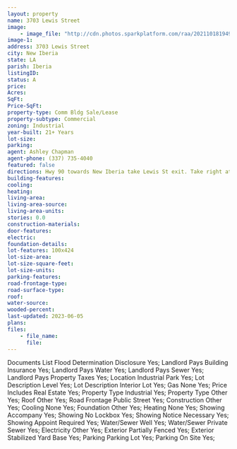```yaml
---
layout: property
name: 3703 Lewis Street 
image:
    - image_file: "http://cdn.photos.sparkplatform.com/raa/20211018194929170722000000.jpg"
image-1:
address: 3703 Lewis Street 
city: New Iberia
state: LA
parish: Iberia
listingID: 
status: A
price: 
Acres: 
SqFt: 
Price-SqFt: 
property-type: Comm Bldg Sale/Lease
property-subtype: Commercial
zoning: Industrial
year-built: 21+ Years
lot-size: 
parking: 
agent: Ashley Chapman
agent-phone: (337) 735-4040
featured: false
directions: Hwy 90 towards New Iberia take Lewis St exit. Take right at exit towards the Port of Iberia. Property is on the left
building-features: 
cooling: 
heating: 
living-area: 
living-area-source: 
living-area-units: 
stories: 0.0
construction-materials: 
door-features: 
electric: 
foundation-details: 
lot-features: 100x424
lot-size-area: 
lot-size-square-feet: 
lot-size-units: 
parking-features: 
road-frontage-type: 
road-surface-type: 
roof: 
water-source: 
wooded-percent: 
last-updated: 2023-06-05
plans: 
files:
    - file_name:
      file:
---
```

Documents List	Flood Determination Disclosure	Yes;
Landlord Pays	Building Insurance	Yes;
Landlord Pays	Water	Yes;
Landlord Pays	Sewer	Yes;
Landlord Pays	Property Taxes	Yes;
Location	Industrial Park	Yes;
Lot Description	Level	Yes;
Lot Description	Interior Lot	Yes;
Gas	None	Yes;
Price Includes	Real Estate	Yes;
Property Type	Industrial	Yes;
Property Type	Other	Yes;
Roof	Other	Yes;
Road Frontage	Public Street	Yes;
Construction	Other	Yes;
Cooling	None	Yes;
Foundation	Other	Yes;
Heating	None	Yes;
Showing	Accompany	Yes;
Showing	No Lockbox	Yes;
Showing	Notice Necessary	Yes;
Showing	Appoint Required	Yes;
Water/Sewer	Well	Yes;
Water/Sewer	Private Sewer	Yes;
Electricity	Other	Yes;
Exterior	Partially Fenced	Yes;
Exterior	Stabilized Yard Base	Yes;
Parking	Parking Lot	Yes;
Parking	On Site	Yes;

